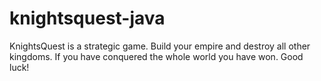 # knightsquest-java
KnightsQuest is a strategic game. Build your empire and destroy all other kingdoms. If you have conquered the whole world you have won. Good luck!
